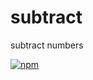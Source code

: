 # subtract

subtract numbers

[![npm](https://img.shields.io/npm/v/subtract.svg)](https://www.npmjs.com/package/subtract)
